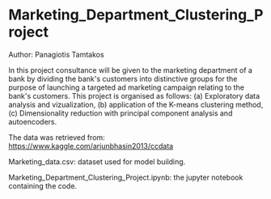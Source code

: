 # Marketing_Department_Clustering_Project
 Author: Panagiotis Tamtakos


 In this project consultance will be given to the marketing department of a bank by dividing the bank's customers into distinctive groups for the purpose of launching a targeted ad marketing campaign relating to the bank's customers.
 This project is organised as follows: (a) Exploratory data analysis and vizualization, (b) application of the K-means clustering method, (c) Dimensionality reduction with principal component analysis and autoencoders.

 The data was retrieved from: https://www.kaggle.com/arjunbhasin2013/ccdata

 Marketing_data.csv: dataset used for model building.

 Marketing_Department_Clustering_Project.ipynb: the jupyter notebook containing the code.